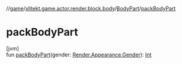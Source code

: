 //[game](../../../index.md)/[xlitekt.game.actor.render.block.body](../index.md)/[BodyPart](index.md)/[packBodyPart](pack-body-part.md)

# packBodyPart

[jvm]\
fun [packBodyPart](pack-body-part.md)(gender: [Render.Appearance.Gender](../../xlitekt.game.actor.render/-render/-appearance/-gender/index.md)): [Int](https://kotlinlang.org/api/latest/jvm/stdlib/kotlin/-int/index.html)
